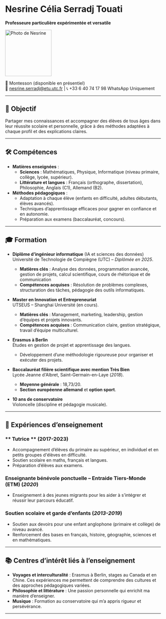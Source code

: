 # **Nesrine Célia Serradj Touati**  
**Professeure particulière expérimentée et versatile**  

<img src="https://media.licdn.com/dms/image/v2/D4E03AQEjhFi4bsl81g/profile-displayphoto-shrink_800_800/B4EZPGY0rSHsAc-/0/1734200218771?e=1740009600&v=beta&t=29GCi0kpnv8IJsFux-H6CwQbBmat3c6GAUy8H6JnGxk" alt="Photo de Nesrine" width="150" />

📍 Montesson (disponible en présentiel)  
📧 nesrine.serradj@etu.utc.fr | 📞 +33 6 40 74 17 98  WhatsApp Uniquement

---

## **🎯 Objectif**  
Partager mes connaissances et accompagner des élèves de tous âges dans leur réussite scolaire et personnelle, grâce à des méthodes adaptées à chaque profil et des explications claires.  

---

## **🛠️ Compétences**  
- **Matières enseignées** :  
  - **Sciences** : Mathématiques, Physique, Informatique (niveau primaire, collège, lycée, supérieur).  
  - **Littérature et langues** : Français (orthographe, dissertation), Philosophie, Anglais (C1), Allemand (B2).  
- **Méthodes pédagogiques** :  
  - Adaptation à chaque élève (enfants en difficulté, adultes débutants, élèves avancés).  
  - Techniques d’apprentissage efficaces pour gagner en confiance et en autonomie.  
  - Préparation aux examens (baccalauréat, concours).  

---

## **🎓 Formation**  
- **Diplôme d’ingénieur informatique** (IA et sciences des données)  
  Université de Technologie de Compiègne (UTC) – *Diplômée en 2025*.  
  - **Matières clés** : Analyse des données, programmation avancée, gestion de projets, calcul scientifique, cours de rhétorique et de communication 
  - **Compétences acquises** : Résolution de problèmes complexes, structuration des tâches, pédagogie des outils informatiques.  

- **Master en Innovation et Entrepreneuriat**  
  UTSEUS – Shanghai Université (en cours).  
  - **Matières clés** : Management, marketing, leadership, gestion d’équipes et projets innovants.  
  - **Compétences acquises** : Communication claire, gestion stratégique, travail d’équipe multiculturel.  

- **Erasmus à Berlin**  
  Études en gestion de projet et apprentissage des langues.  
  - Développement d’une méthodologie rigoureuse pour organiser et exécuter des projets.  

- **Baccalauréat filière scientifique avec mention Très Bien**  
  Lycée Jeanne d'Albret, Saint-Germain-en-Laye (*2018*).  
  - **Moyenne générale** : 18,73/20.  
  - **Section européenne allemand** et **option sport**.  

- **10 ans de conservatoire**  
  Violoncelle (discipline et pédagogie musicale).  

---

## **💼 Expériences d’enseignement**  

### ** Tutrice ** (2017-2023)  
- Accompagnement d’élèves du primaire au supérieur, en individuel et en petits groupes d'élèves en difficulté.  
- Soutien scolaire en maths, français et langues.  
- Préparation d’élèves aux examens.  

### **Enseignante bénévole ponctuelle – Entraide Tiers-Monde (ETM)** (*2020*)  
- Enseignement à des jeunes migrants pour les aider à s’intégrer et réussir leur parcours éducatif.  

### **Soutien scolaire et garde d’enfants** (*2013-2019*)  
- Soutien aux devoirs pour une enfant anglophone (primaire et collège) de niveau avancé.  
- Renforcement des bases en français, histoire, géographie, sciences et en mathématiques.  

---

## **📚 Centres d’intérêt liés à l’enseignement**  
- **Voyages et interculturalité** : Erasmus à Berlin, stages au Canada et en Chine. Ces expériences me permettent de comprendre des cultures et des approches pédagogiques variées.  
- **Philosophie et littérature** : Une passion personnelle qui enrichit ma manière d’enseigner.  
- **Musique** : Formation au conservatoire qui m’a appris rigueur et persévérance.  

---
